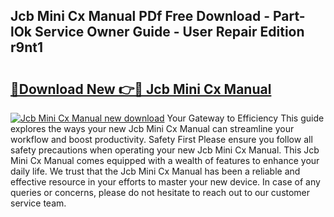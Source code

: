 ## Jcb Mini Cx Manual PDf Free Download - Part-lOk Service Owner Guide - User Repair Edition r9nt1

# <h2><a href="http://bc55748.oget.top/?id=Jcb+Mini+Cx+Manual">🔗Download New 👉🔴 Jcb Mini Cx Manual</a></h2>

[![Jcb Mini Cx Manual new download](https://i.imgur.com/5g1atiW.png)](http://bc55748.oget.top/?id=Jcb+Mini+Cx+Manual)
Your Gateway to Efficiency This guide explores the ways your new Jcb Mini Cx Manual can streamline your workflow and boost productivity. Safety First Please ensure you follow all safety precautions when operating your new Jcb Mini Cx Manual. This Jcb Mini Cx Manual comes equipped with a wealth of features to enhance your daily life. We trust that the Jcb Mini Cx Manual has been a reliable and effective resource in your efforts to master your new device. In case of any queries or concerns, please do not hesitate to reach out to our customer service team.
